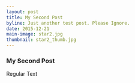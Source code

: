 ```yaml
---
layout: post
title: My Second Post
byline: Just another test post. Please Ignore.
date: 2015-12-21
main-image: star2.jpg
thumbnail: star2_thumb.jpg
---
```

<h3>My Second Post</h3>
Regular Text
